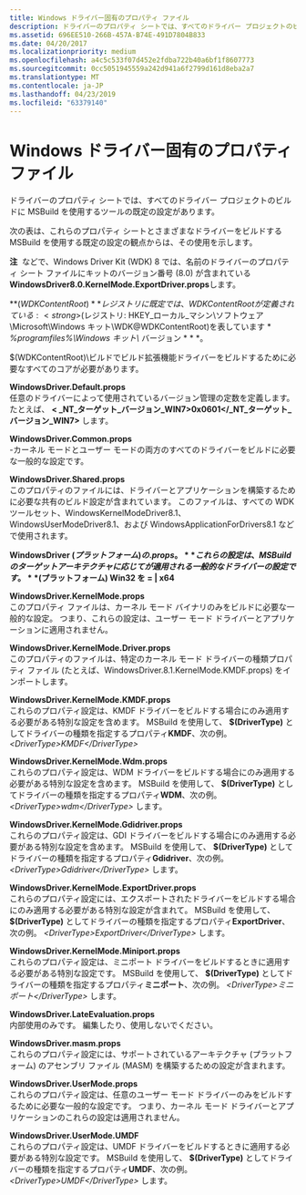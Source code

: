 ```yaml
---
title: Windows ドライバー固有のプロパティ ファイル
description: ドライバーのプロパティ シートでは、すべてのドライバー プロジェクトのビルドに MSBuild を使用するツールの既定の設定があります。
ms.assetid: 696EE510-266B-457A-B74E-491D7804B833
ms.date: 04/20/2017
ms.localizationpriority: medium
ms.openlocfilehash: a4c5c533f07d452e2fdba722b40a6bf1f8607773
ms.sourcegitcommit: 0cc5051945559a242d941a6f2799d161d8eba2a7
ms.translationtype: MT
ms.contentlocale: ja-JP
ms.lasthandoff: 04/23/2019
ms.locfileid: "63379140"
---
```

# <a name="span-iddevtestwindowsdriver-specificpropertyfilesspanwindows-driver-specific-property-files"></a><span id="devtest.windows_driver-specific_property_files"></span>Windows ドライバー固有のプロパティ ファイル


ドライバーのプロパティ シートでは、すべてのドライバー プロジェクトのビルドに MSBuild を使用するツールの既定の設定があります。

次の表は、これらのプロパティ シートとさまざまなドライバーをビルドする MSBuild を使用する既定の設定の観点からは、その使用を示します。

**注**  などで、Windows Driver Kit (WDK) 8 では、名前のドライバーのプロパティ シート ファイルにキットのバージョン番号 (8.0) が含まれている**WindowsDriver8.0.KernelMode.ExportDriver.props**します。

 

<span id="__WDKContentRoot_"></span><span id="__wdkcontentroot_"></span><span id="__WDKCONTENTROOT_"></span> **$(WDKContentRoot)**  
レジストリに既定では、WDKContentRoot が定義されている: <strong>$(レジストリ: HKEY\_ローカル\_マシン\\ソフトウェア\\Microsoft\\Windows キット\\WDK@WDKContentRoot)</strong>を表しています * *%programfiles%\\Windows キット\\* バージョン * * *。

$(WDKContentRoot)\\ビルドでビルド拡張機能ドライバーをビルドするために必要なすべてのコアが必要があります。

<span id="WindowsDriver.Default.props"></span><span id="windowsdriver.default.props"></span><span id="WINDOWSDRIVER.DEFAULT.PROPS"></span>**WindowsDriver.Default.props**  
任意のドライバーによって使用されているバージョン管理の定数を定義します。 たとえば、  **&lt; \_NT\_ターゲット\_バージョン\_WIN7&gt;0x0601&lt;/\_NT\_ターゲット\_バージョン\_WIN7&gt;** します。

<span id="WindowsDriver.Common.props"></span><span id="windowsdriver.common.props"></span><span id="WINDOWSDRIVER.COMMON.PROPS"></span>**WindowsDriver.Common.props**  
-カーネル モードとユーザー モードの両方のすべてのドライバーをビルドに必要な一般的な設定です。

<span id="WindowsDriver.Shared.props"></span><span id="windowsdriver.shared.props"></span><span id="WINDOWSDRIVER.SHARED.PROPS"></span>**WindowsDriver.Shared.props**  
このプロパティのファイルには、ドライバーとアプリケーションを構築するために必要な共有のビルド設定が含まれています。 このファイルは、すべての WDK ツールセット、WindowsKernelModeDriver8.1、WindowsUserModeDriver8.1、および WindowsApplicationForDrivers8.1 などで使用されます。

<span id="WindowsDriver.__Platform_.props"></span><span id="windowsdriver.__platform_.props"></span><span id="WINDOWSDRIVER.__PLATFORM_.PROPS"></span>**WindowsDriver $(プラットフォーム) の .props。**  
これらの設定は、MSBuild のターゲット アーキテクチャに応じてが適用される一般的なドライバーの設定です。 **$(プラットフォーム) Win32 を = | x64**

<span id="WindowsDriver.KernelMode.props"></span><span id="windowsdriver.kernelmode.props"></span><span id="WINDOWSDRIVER.KERNELMODE.PROPS"></span>**WindowsDriver.KernelMode.props**  
このプロパティ ファイルは、カーネル モード バイナリのみをビルドに必要な一般的な設定。 つまり、これらの設定は、ユーザー モード ドライバーとアプリケーションに適用されません。

<span id="WindowsDriver.KernelMode.Driver.props"></span><span id="windowsdriver.kernelmode.driver.props"></span><span id="WINDOWSDRIVER.KERNELMODE.DRIVER.PROPS"></span>**WindowsDriver.KernelMode.Driver.props**  
このプロパティのファイルは、特定のカーネル モード ドライバーの種類プロパティ ファイル (たとえば、WindowsDriver.8.1.KernelMode.KMDF.props) をインポートします。

<span id="WindowsDriver.KernelMode.KMDF.props"></span><span id="windowsdriver.kernelmode.kmdf.props"></span><span id="WINDOWSDRIVER.KERNELMODE.KMDF.PROPS"></span>**WindowsDriver.KernelMode.KMDF.props**  
これらのプロパティ設定は、KMDF ドライバーをビルドする場合にのみ適用する必要がある特別な設定を含めます。 MSBuild を使用して、 **$(DriverType)** としてドライバーの種類を指定するプロパティ**KMDF**、次の例。 *&lt;DriverType&gt;KMDF&lt;/DriverType&gt;*

<span id="WindowsDriver.KernelMode.Wdm.props"></span><span id="windowsdriver.kernelmode.wdm.props"></span><span id="WINDOWSDRIVER.KERNELMODE.WDM.PROPS"></span>**WindowsDriver.KernelMode.Wdm.props**  
これらのプロパティ設定は、WDM ドライバーをビルドする場合にのみ適用する必要がある特別な設定を含めます。 MSBuild を使用して、 **$(DriverType)** としてドライバーの種類を指定するプロパティ**WDM**、次の例。 *&lt;DriverType&gt;wdm&lt;/DriverType&gt;* します。

<span id="WindowsDriver.KernelMode.Gdidriver.props"></span><span id="windowsdriver.kernelmode.gdidriver.props"></span><span id="WINDOWSDRIVER.KERNELMODE.GDIDRIVER.PROPS"></span>**WindowsDriver.KernelMode.Gdidriver.props**  
これらのプロパティ設定は、GDI ドライバーをビルドする場合にのみ適用する必要がある特別な設定を含めます。 MSBuild を使用して、 **$(DriverType)** としてドライバーの種類を指定するプロパティ**Gdidriver**、次の例。 *&lt;DriverType&gt;Gdidriver&lt;/DriverType&gt;* します。

<span id="WindowsDriver.KernelMode.ExportDriver.props"></span><span id="windowsdriver.kernelmode.exportdriver.props"></span><span id="WINDOWSDRIVER.KERNELMODE.EXPORTDRIVER.PROPS"></span>**WindowsDriver.KernelMode.ExportDriver.props**  
これらのプロパティ設定には、エクスポートされたドライバーをビルドする場合にのみ適用する必要がある特別な設定が含まれて。 MSBuild を使用して、 **$(DriverType)** としてドライバーの種類を指定するプロパティ**ExportDriver**、次の例。 *&lt;DriverType&gt;ExportDriver&lt;/DriverType&gt;* します。

<span id="WindowsDriver.KernelMode.Miniport.props"></span><span id="windowsdriver.kernelmode.miniport.props"></span><span id="WINDOWSDRIVER.KERNELMODE.MINIPORT.PROPS"></span>**WindowsDriver.KernelMode.Miniport.props**  
これらのプロパティ設定は、ミニポート ドライバーをビルドするときに適用する必要がある特別な設定です。 MSBuild を使用して、 **$(DriverType)** としてドライバーの種類を指定するプロパティ**ミニポート**、次の例。 *&lt;DriverType&gt;ミニポート&lt;/DriverType&gt;* します。

<span id="WindowsDriver.LateEvaluation.props_"></span><span id="windowsdriver.lateevaluation.props_"></span><span id="WINDOWSDRIVER.LATEEVALUATION.PROPS_"></span>**WindowsDriver.LateEvaluation.props**   
内部使用のみです。 編集したり、使用しないでください。

<span id="WindowsDriver.masm.props"></span><span id="windowsdriver.masm.props"></span><span id="WINDOWSDRIVER.MASM.PROPS"></span>**WindowsDriver.masm.props**  
これらのプロパティ設定には、サポートされているアーキテクチャ (プラットフォーム) のアセンブリ ファイル (MASM) を構築するための設定が含まれます。

<span id="WindowsDriver.UserMode.props"></span><span id="windowsdriver.usermode.props"></span><span id="WINDOWSDRIVER.USERMODE.PROPS"></span>**WindowsDriver.UserMode.props**  
これらのプロパティ設定は、任意のユーザー モード ドライバーのみをビルドするために必要な一般的な設定です。 つまり、カーネル モード ドライバーとアプリケーションのこれらの設定は適用されません。

<span id="WindowsDriver.UserMode.UMDF"></span><span id="windowsdriver.usermode.umdf"></span><span id="WINDOWSDRIVER.USERMODE.UMDF"></span>**WindowsDriver.UserMode.UMDF**  
これらのプロパティ設定は、UMDF ドライバーをビルドするときに適用する必要がある特別な設定です。 MSBuild を使用して、 **$(DriverType)** としてドライバーの種類を指定するプロパティ**UMDF**、次の例。 *&lt;DriverType&gt;UMDF&lt;/DriverType&gt;* します。

 

 






